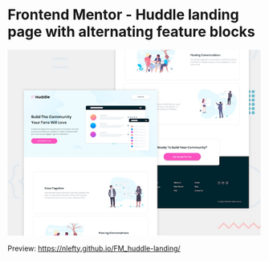 # Frontend Mentor - Huddle landing page with alternating feature blocks

![Design preview for the Huddle landing page with alternating feature blocks coding challenge](./design/desktop-preview.jpg)

Preview: https://nlefty.github.io/FM_huddle-landing/
